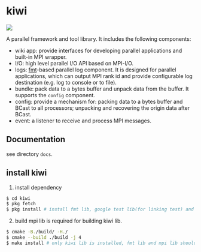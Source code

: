 # kiwi

![](https://img.shields.io/badge/all%20commits%26tags-gpg%20signed-brightgreen)

A parallel framework and tool library. It includes the following components:  
- wiki app: provide interfaces for developing parallel applications and built-in MPI wrapper.
- I/O: high level parallel I/O API based on MPI-I/O.
- logs: [fmt](https://github.com/fmtlib/fmt)-based parallel log component. It is designed for parallel applications, which can output MPI rank id and provide configurable log destination (e.g. log to console or to file). 
- bundle: pack data to a bytes buffer and unpack data from the buffer. It supports the `config` component.
- config: provide a mechanism for: packing data to a bytes buffer and BCast to all processors; unpacking and recovering the origin data after BCast.
- event: a listener to receive and process MPI messages.

## Documentation
see directory `docs`.

## install kiwi
1. install dependency
```bash
$ cd kiwi
$ pkg fetch
$ pkg install # install fmt lib, google test lib(for linking test) and some header files.
```

2. build
mpi lib is required for building kiwi lib.
```bash
$ cmake -B./build/ -H./
$ cmake --build ./build -j 4
$ make install # only kiwi lib is installed, fmt lib and mpi lib should be linked in your program.
```
